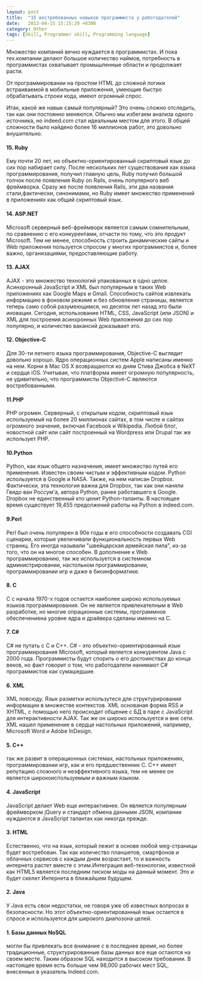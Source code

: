 ```yaml
---
layout: post
title:  "15 востребованных навыков программиста у работодателей"
date:   2013-04-15 15:15:29 +0300
category: Other
tags: [Skill, Programmer skill, Programming language]
---
```


Множество компаний вечно нуждается в программистах. И пока тех.компании делают большое количество наймов, потребность в программистах охватывает промышленные области и продолжает расти.<!-- more -->

От программировании на простом HTML до сложной логики встраиваемой в мобильные приложения, умеющие быстро обрабатывать строки кода, имеют огромный спрос.

Итак, какой же навык самый популярный? Это очень сложно отследить, так как они постоянно меняются. Обычно мы избегаем анализа одного источника, но indeed.com стал идеальным местом для этого. В общей сложности было найдено более 16 миллионов работ, это довольно внушительно.

#### 15. Ruby #### 

Ему почти 20 лет, но объектно-ориентированный скриптовый язык до сих пор набирает силу. После нескольких лет существования как языка программирования, получил главную цель, Ruby получил большой толчок после появления Ruby on Rails, очень популярного веб фреймворка. Сразу же после появления Rails, эти два названия стали,фактически, синонимами, но Ruby имеет множество применений в приложениях как общий скриптовый язык.

#### 14. ASP.NET #### 

Microsoft серверный веб-фреймворк является самым сомнительным, по сравнению с его конкурентами, отчасти по тому, что это продукт Microsoft. Тем не менее, способность строить динамические сайты и Web приложения пользуется спросом у многих программистов и, более важно, организациями, предоставляющие работу.

#### 13. AJAX #### 

AJAX - это множество технологий упакованных в одно целое. Асинхронный JavaScript и XML был популярным в таких Web приложениях как Google Maps и Gmail. Способность сайтов извлекать информацию в фоновом режиме и без обновления страницы, является теперь само собой разумеющимся, но десяток лет назад это были иновации. Сегодня, использование HTML, CSS, JavaScript (или JSON) и XML для построения асинхронных Web приложения до сих пор популярно, и количество вакансий доказывает это.

####  12. Objective-C #### 

Для 30-ти летнего языка программирования, Objective-C выглядит довольно хорошо. Ядро операционных систем Apple написаны именно на нем. Корни в Mac OS X возвращаются ко дням Стива Джобса в NeXT и сердце iOS. Учитывая, что платформа имеет огромную популярность, не удивительно, что программисты Objective-C являются востребованными.

#### 11.PHP #### 

PHP огромен. Серверный, с открытым кодом, скриптовый язык используемый на более 20 миллионах сайтах, в том числе и сайтах огромного значения, включая Facebook и Wikipedia. Любой блог, новостной сайт или сайт построенный на Wordpress или Drupal так же использует PHP.

#### 10.Python #### 

Python, как язык общего назначения, имеет множество путей его применения. Известен своим чистым и эффективным кодом. Python используется в Google и NASA. Также, на нем написан Dropbox. Фактически, эта технология важна для Dropbox, так как они наняли Гвидо ван Россум'а, автора Python, ранее работавшего в Google.
Dropbox не единственный кто ценит Python-таланты. В настоящее время существует 19,455 предолжений работы на Python в indeed.com.

#### 9.Perl ####

Perl был очень популярен в 90е годы в его способности создавать CGI сценарии, которые увеличивали функциональность первых Web страниц. Его иногда называли "швейцарская армейская пила", из-за того, что он на многое способен. В дополнение к Web программированию, так же используется в системном администрировании, настольном программировании, программировании игр и даже в биоинформатике.

#### 8. C ####

C с начала 1970-x годов остается наиболее широко используемых языков программирования. Он не является привлекателным в Web разработке, но многие опрационные системы, программное обеспечениена уровне ядра и драйвера сделаны именно на C.

 #### 7. C#  ####

C# не путать с C и C++. C# - это объектно-ориентированный язык программирования Microsoft, который является конкурентом Java c 2000 года. Программисты будут спорить о его достоинствах до конца веков, но факт говорит о том, что работодатели нанимают C# программистов как сумашедшие.

 #### 6. XML  ####

XML повсюду. Язык разметки использутеся для структурирования информации в множестве контекстов. XML основаная форма RSS и XHTML, с помощью него происходит общение с БД в паре с JavaScript для интерактивности AJAX. Так же он широко используется и вне сети. XML нашел применение в сердце настольных приложений, например, Microsoft Word и Adobe InDesign.

 <h4> 5. C++ </h4> так же развит в операционных системах, настольных приложениях, программировании игр, как и его предшественник С. С++ имеет репутацию сложного и неэффективного языка, тем не менее он является широкоиспользуемым и важным языком.

 #### 4. JavaScript ####
JavaScript делает Web еще интерактивнее. Он является популярным фреймворком jQuery и стандарт обмена данными JSON, компании нуждаются в JavaScript талантах как никогда прежде.

 #### 3. HTML ####

Естественно, что на язык, который лежит в основе любой weg-страницы будет востребован. Так как количество планшетов, смартфонов и облачных сервисов с каждым днем возрастает, то и важность интернета растет вместе с этим.Интеграция веб-технологии, известной как HTML5 является последним писком моды на данный момент. Это и будет скелет Интернета в ближайшем будущем.

 #### 2. Java ####

У Java есть свои недостатки, не говоря уже об известных вопросах в безопасности. Но этот объектно-ориентированный язык остается в спросе и используется для широкого диапозона целей.

 <h4>1. Базы данных NoSQL </h4> могли бы привлекать все внимание с в последнее время, но более традиционные, структурированные базы данных все еще остаются на своем месте. Таким образом SQL находится в высоком требовании. В настоящее время есть больше чем 98,000 рабочих мест SQL, внесенных в указатель Indeed.com.
